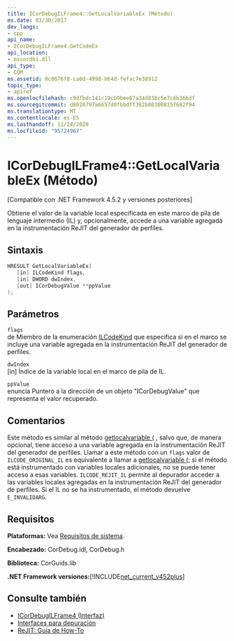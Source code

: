 ```yaml
---
title: ICorDebugILFrame4::GetLocalVariableEx (Método)
ms.date: 03/30/2017
dev_langs:
- cpp
api_name:
- ICorDebugILFrame4.GetCodeEx
api_location:
- mscordbi.dll
api_type:
- COM
ms.assetid: 0c8676f8-ca0d-4998-b64d-fefac7e38912
topic_type:
- apiref
ms.openlocfilehash: c9dfbdc141c19cb9bee87a34d838c5e7c6b366df
ms.sourcegitcommit: d8020797a6657d0fbbdff362b80300815f682f94
ms.translationtype: MT
ms.contentlocale: es-ES
ms.lasthandoff: 11/24/2020
ms.locfileid: "95724967"
---
```

# <a name="icordebugilframe4getlocalvariableex-method"></a>ICorDebugILFrame4::GetLocalVariableEx (Método)

[Compatible con .NET Framework 4.5.2 y versiones posteriores]  
  
 Obtiene el valor de la variable local especificada en este marco de pila de lenguaje intermedio (IL) y, opcionalmente, accede a una variable agregada en la instrumentación ReJIT del generador de perfiles.  
  
## <a name="syntax"></a>Sintaxis  
  
```cpp
HRESULT GetLocalVariableEx(  
   [in] ILCodeKind flags,
   [in] DWORD dwIndex,
   [out] ICorDebugValue **ppValue  
);  
```  
  
## <a name="parameters"></a>Parámetros  

 `flags`  
 de Miembro de la enumeración [ILCodeKind](ilcodekind-enumeration.md) que especifica si en el marco se incluye una variable agregada en la instrumentación ReJIT del generador de perfiles.  
  
 `dwIndex`  
 [in] Índice de la variable local en el marco de pila de IL.  
  
 `ppValue`  
 enuncia Puntero a la dirección de un objeto "ICorDebugValue" que representa el valor recuperado.  
  
## <a name="remarks"></a>Comentarios  

 Este método es similar al método [getlocalvariable (](icordebugilframe-getlocalvariable-method.md) , salvo que, de manera opcional, tiene acceso a una variable agregada en la instrumentación ReJIT del generador de perfiles. Llamar a este método con un `flags` valor de `ILCODE_ORIGINAL_IL` es equivalente a llamar a [getlocalvariable (](icordebugilframe-getlocalvariable-method.md); si el método está instrumentado con variables locales adicionales, no se puede tener acceso a esas variables. `ILCODE_REJIT_IL` permite al depurador acceder a las variables locales agregadas en la instrumentación ReJIT del generador de perfiles. Si el IL no se ha instrumentado, el método devuelve `E_INVALIDARG`.  
  
## <a name="requirements"></a>Requisitos  

 **Plataformas:** Vea [Requisitos de sistema](../../get-started/system-requirements.md).  
  
 **Encabezado:** CorDebug.idl, CorDebug.h  
  
 **Biblioteca:** CorGuids.lib  
  
 **.NET Framework versiones:**[!INCLUDE[net_current_v452plus](../../../../includes/net-current-v452plus-md.md)]  
  
## <a name="see-also"></a>Consulte también

- [ICorDebugILFrame4 (Interfaz)](icordebugilframe4-interface.md)
- [Interfaces para depuración](debugging-interfaces.md)
- [ReJIT: Guía de How-To](/archive/blogs/davbr/rejit-a-how-to-guide)
